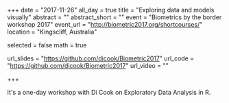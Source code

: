 +++
date = "2017-11-26"
all_day = true
title = "Exploring data and models visually"
abstract = ""
abstract_short = ""
event = "Biometrics by the border workshop 2017"
event_url = "http://biometric2017.org/shortcourses/"
location = "Kingscliff, Australia"

selected = false
math = true

url_slides = "https://github.com/dicook/Biometric2017"
url_code = "https://github.com/dicook/Biometric2017"
url_video = ""

+++

It's a one-day workshop with Di Cook on Exploratory Data Analysis in R.
